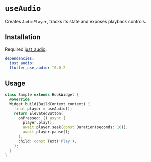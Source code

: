 # `useAudio`

Creates `AudioPlayer`, tracks its state and exposes playback controls.

## Installation

Required [just_audio](https://pub.dev/packages/just_audio).

```yaml
dependencies:
  just_audio:
  flutter_use_audio: ^0.0.2
```

## Usage

```dart
class Sample extends HookWidget {
  @override
  Widget build(BuildContext context) {
    final player = useAudio();
    return ElevatedButton(
      onPressed: () async {
        player.play();
        await player.seek(const Duration(seconds: 10));
        await player.pause();
      },
      child: const Text('Play'),
    );
  }
}
```
